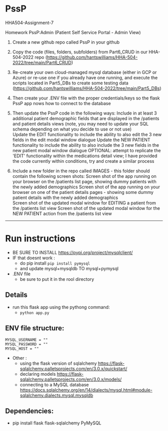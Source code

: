 # PssP
HHA504-Assignment-7

Homework PssP:Admin (Patient Self Service Portal - Admin View) 

1. Create a new github repo called PssP in your github  

2. Copy the code (files, folders, subfolders) from Part6_CRUD in our HHA-504-2022 repo (https://github.com/hantswilliams/HHA-504-2022/tree/main/Part6_CRUD) 

3. Re-create your own cloud-managed mysql database (either in GCP or Azure) or re-use one if you already have one running, and execute the scripts located in Part5_DBs to create some testing data (https://github.com/hantswilliams/HHA-504-2022/tree/main/Part5_DBs)   

4. Then create your .ENV file with the proper credentials/keys so the flask PssP app nows how to connect to the database 

5. Then update the PssP code in the following ways: 
Include in at least 3 additional patient demographic fields that are displayed in the /patients and patient details views (note, you may need to update your SQL schema depending on what you decide to use or not use)  
Update the EDIT functionality to include the ability to also edit the 3 new fields in the edit modal window dialogue 
Update the NEW PATIENT functionality to include the ability to also include the 3 new fields in the new patient modal window dialogue 
OPTIONAL: attempt to replicate the 'EDIT' functionality within the medications detail view; I have provided the code currently within conditions, try and create a similar process 
6. Include a new folder in the repo called IMAGES - this folder should contain the following screen shots: 
Screen shot of the app running on your browser on the /patients list page, showing dummy patients with the newly added demographics
Screen shot of the app running on your browser on one of the patient details pages - showing some dummy patient details with the newly added demographics  
Screen shot of the updated modal window for EDITING a patient from the /patients list view 
Screen shot of the updated modal window for the NEW PATIENT action from the /patients list view
----------------------------------------------------------
# Run instructions 

- BE SURE TO INSTALL https://pypi.org/project/mysqlclient/ 
- IF that doesnt work : 
    - do pip install `pip install pymysql` 
    - and update mysql+mysqldb TO mysql+pymysql
- .ENV file 
    - be sure to put it in the rool directory
    
## Details
- run this flask app using the pythong command: 
    - `python app.py` 

## ENV file structure: 
```
MYSQL_USERNAME = ""
MYSQL_PASSWORD = ""
MYSQL_HOST = ""
```
- Other : 
    - using the flask version of sqlalchemy https://flask-sqlalchemy.palletsprojects.com/en/3.0.x/quickstart/ 
    - declaring models https://flask-sqlalchemy.palletsprojects.com/en/3.0.x/models/
    - connecting to a MySQL database https://docs.sqlalchemy.org/en/14/dialects/mysql.html#module-sqlalchemy.dialects.mysql.mysqldb 

## Dependencies: 
- pip install flask flask-sqlalchemy PyMySQL 


